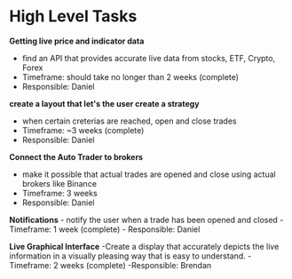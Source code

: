 # High Level Tasks

   __Getting live price and indicator data__
   - find an API that provides accurate live data from stocks, ETF, Crypto, Forex
   - Timeframe: should take no longer than 2 weeks (complete)
   - Responsible: Daniel


   __create a layout that let's the user create a strategy__
   - when certain creterias are reached, open and close trades
   - Timeframe: ~3 weeks (complete)
   - Responsible: Daniel
  
   __Connect the Auto Trader to brokers__
   - make it possible that actual trades are opened and close using actual brokers like Binance
   - Timeframe: 3 weeks 
   - Responsible: Daniel
  
   __Notifications__
    - notify the user when a trade has been opened and closed
    - Timeframe: 1 week (complete)
    - Responsible: Daniel

   __Live Graphical Interface__
   -Create a display that accurately depicts the live information in a visually pleasing way that is easy to understand.
   -Timeframe: 2 weeks (complete)
   -Responsible: Brendan
